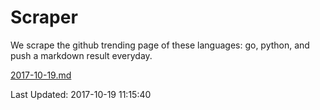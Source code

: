 # Scraper

We scrape the github trending page of these languages: go, python, and push a markdown result everyday.

[2017-10-19.md](https://github.com/borays/Scraper/blob/master/2017-10-19.md)

Last Updated: 2017-10-19 11:15:40